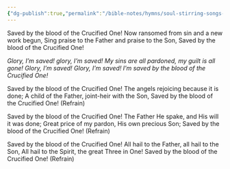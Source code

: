 ```yaml
---
{"dg-publish":true,"permalink":"/bible-notes/hymns/soul-stirring-songs-and-hymns/saved-by-the-blood/","title":"Saved By the Blood","created":"","updated":""}
---
```



Saved by the blood of the Crucified One!
Now ransomed from sin and a new work begun,
Sing praise to the Father and praise to the Son,
Saved by the blood of the Crucified One!

*Glory, I’m saved! glory, I’m saved!
My sins are all pardoned, my guilt is all gone!
Glory, I’m saved! Glory, I’m saved!
I’m saved by the blood of the Crucified One!*

Saved by the blood of the Crucified One!
The angels rejoicing because it is done;
A child of the Father, joint-heir with the Son,
Saved by the blood of the Crucified One! (Refrain)

Saved by the blood of the Crucified One!
The Father He spake, and His will it was done;
Great price of my pardon, His own precious Son;
Saved by the blood of the Crucified One! (Refrain)

Saved by the blood of the Crucified One!
All hail to the Father, all hail to the Son,
All hail to the Spirit, the great Three in One!
Saved by the blood of the Crucified One! (Refrain)